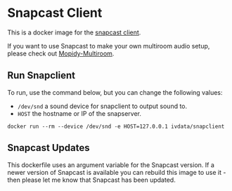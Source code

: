 # Snapcast Client
This is a docker image for the [snapcast client](https://github.com/badaix/snapcast).

If you want to use Snapcast to make your own multiroom audio setup, please check out [Mopidy-Multiroom](https://github.com/IVData/dockerfiles/tree/master/mopidy-multiroom).

## Run Snapclient
To run, use the command below, but you can change the following values:

* `/dev/snd` a sound device for snapclient to output sound to.
* `HOST` the hostname or IP of the snapserver.

`docker run --rm --device /dev/snd -e HOST=127.0.0.1 ivdata/snapclient`

## Snapcast Updates
This dockerfile uses an argument variable for the Snapcast version. If a newer version of Snapcast is available you can rebuild this image to use it - then please let me know that Snapcast has been updated.
